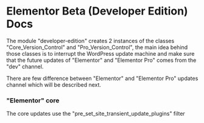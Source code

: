 # Elementor Beta (Developer Edition) Docs 

The module "developer-edition" creates 2 instances of the classes "Core_Version_Control" and "Pro_Version_Control", the main idea behind those classes is to interrupt the WordPress update machine and make sure that the future updates of "Elementor" and "Elementor Pro" comes from the "dev" channel.

There are few difference between "Elementor" and "Elementor Pro" updates channel which will be described next.

### "Elementor" core 

The core updates use the "pre_set_site_transient_update_plugins" filter 

